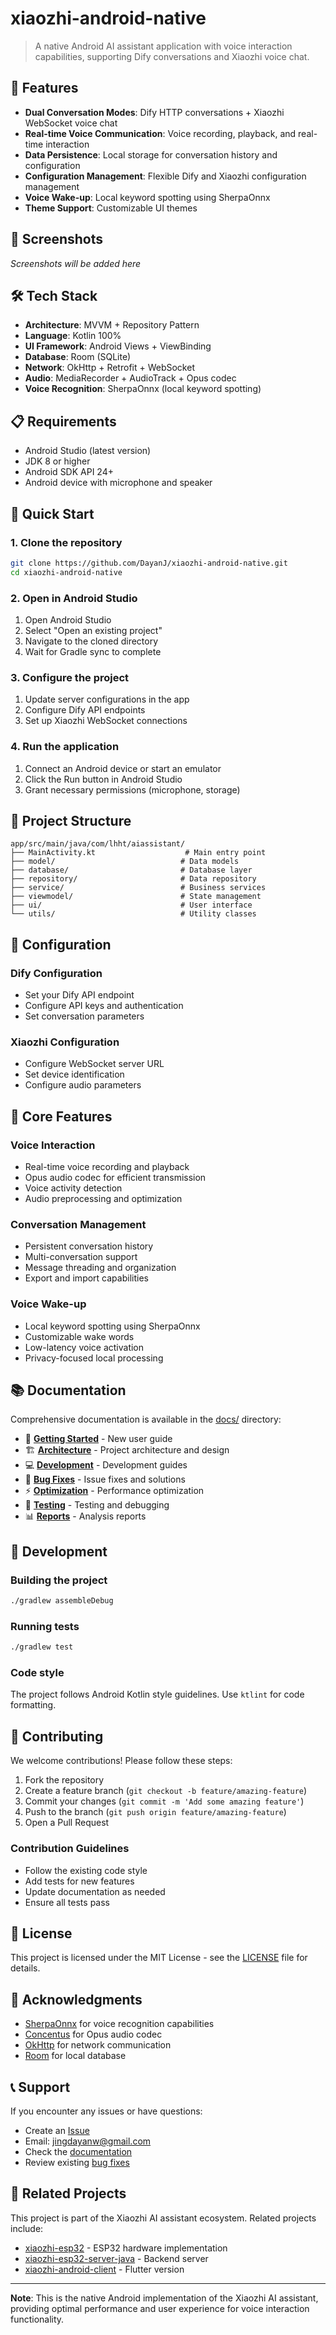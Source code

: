 # xiaozhi-android-native

> A native Android AI assistant application with voice interaction capabilities, supporting Dify conversations and Xiaozhi voice chat.

## 🚀 Features

- **Dual Conversation Modes**: Dify HTTP conversations + Xiaozhi WebSocket voice chat
- **Real-time Voice Communication**: Voice recording, playback, and real-time interaction
- **Data Persistence**: Local storage for conversation history and configuration
- **Configuration Management**: Flexible Dify and Xiaozhi configuration management
- **Voice Wake-up**: Local keyword spotting using SherpaOnnx
- **Theme Support**: Customizable UI themes

## 📱 Screenshots

*Screenshots will be added here*

## 🛠️ Tech Stack

- **Architecture**: MVVM + Repository Pattern
- **Language**: Kotlin 100%
- **UI Framework**: Android Views + ViewBinding
- **Database**: Room (SQLite)
- **Network**: OkHttp + Retrofit + WebSocket
- **Audio**: MediaRecorder + AudioTrack + Opus codec
- **Voice Recognition**: SherpaOnnx (local keyword spotting)

## 📋 Requirements

- Android Studio (latest version)
- JDK 8 or higher
- Android SDK API 24+
- Android device with microphone and speaker

## 🚀 Quick Start

### 1. Clone the repository
```bash
git clone https://github.com/DayanJ/xiaozhi-android-native.git
cd xiaozhi-android-native
```

### 2. Open in Android Studio
1. Open Android Studio
2. Select "Open an existing project"
3. Navigate to the cloned directory
4. Wait for Gradle sync to complete

### 3. Configure the project
1. Update server configurations in the app
2. Configure Dify API endpoints
3. Set up Xiaozhi WebSocket connections

### 4. Run the application
1. Connect an Android device or start an emulator
2. Click the Run button in Android Studio
3. Grant necessary permissions (microphone, storage)

## 📁 Project Structure

```
app/src/main/java/com/lhht/aiassistant/
├── MainActivity.kt                    # Main entry point
├── model/                            # Data models
├── database/                         # Database layer
├── repository/                       # Data repository
├── service/                          # Business services
├── viewmodel/                        # State management
├── ui/                               # User interface
└── utils/                            # Utility classes
```

## 🔧 Configuration

### Dify Configuration
- Set your Dify API endpoint
- Configure API keys and authentication
- Set conversation parameters

### Xiaozhi Configuration
- Configure WebSocket server URL
- Set device identification
- Configure audio parameters

## 🎯 Core Features

### Voice Interaction
- Real-time voice recording and playback
- Opus audio codec for efficient transmission
- Voice activity detection
- Audio preprocessing and optimization

### Conversation Management
- Persistent conversation history
- Multi-conversation support
- Message threading and organization
- Export and import capabilities

### Voice Wake-up
- Local keyword spotting using SherpaOnnx
- Customizable wake words
- Low-latency voice activation
- Privacy-focused local processing

## 📚 Documentation

Comprehensive documentation is available in the [docs/](docs/) directory:

- 🚀 **[Getting Started](docs/01-getting-started/)** - New user guide
- 🏗️ **[Architecture](docs/02-architecture/)** - Project architecture and design
- 💻 **[Development](docs/03-development/)** - Development guides
- 🐛 **[Bug Fixes](docs/04-bug-fixes/)** - Issue fixes and solutions
- ⚡ **[Optimization](docs/05-optimization/)** - Performance optimization
- 🧪 **[Testing](docs/06-testing/)** - Testing and debugging
- 📊 **[Reports](docs/07-reports/)** - Analysis reports

## 🔄 Development

### Building the project
```bash
./gradlew assembleDebug
```

### Running tests
```bash
./gradlew test
```

### Code style
The project follows Android Kotlin style guidelines. Use `ktlint` for code formatting.

## 🤝 Contributing

We welcome contributions! Please follow these steps:

1. Fork the repository
2. Create a feature branch (`git checkout -b feature/amazing-feature`)
3. Commit your changes (`git commit -m 'Add some amazing feature'`)
4. Push to the branch (`git push origin feature/amazing-feature`)
5. Open a Pull Request

### Contribution Guidelines
- Follow the existing code style
- Add tests for new features
- Update documentation as needed
- Ensure all tests pass

## 📄 License

This project is licensed under the MIT License - see the [LICENSE](LICENSE) file for details.

## 🙏 Acknowledgments

- [SherpaOnnx](https://github.com/k2-fsa/sherpa-onnx) for voice recognition capabilities
- [Concentus](https://github.com/lostromb/concentus) for Opus audio codec
- [OkHttp](https://square.github.io/okhttp/) for network communication
- [Room](https://developer.android.com/training/data-storage/room) for local database

## 📞 Support

If you encounter any issues or have questions:

- Create an [Issue](https://github.com/your-username/xiaozhi-android-native/issues)
- Email: jingdayanw@gmail.com
- Check the [documentation](docs/)
- Review existing [bug fixes](docs/04-bug-fixes/)

## 🔗 Related Projects

This project is part of the Xiaozhi AI assistant ecosystem. Related projects include:
- [xiaozhi-esp32](https://github.com/your-username/xiaozhi-esp32) - ESP32 hardware implementation
- [xiaozhi-esp32-server-java](https://github.com/your-username/xiaozhi-esp32-server-java) - Backend server
- [xiaozhi-android-client](https://github.com/your-username/xiaozhi-android-client) - Flutter version

---

**Note**: This is the native Android implementation of the Xiaozhi AI assistant, providing optimal performance and user experience for voice interaction functionality.
